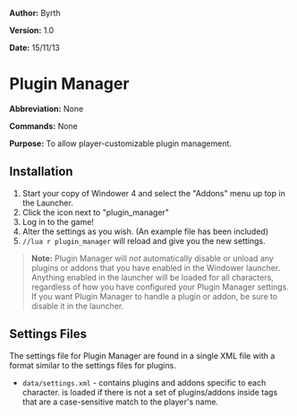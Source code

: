 **Author:** Byrth

**Version:** 1.0

**Date:** 15/11/13

# Plugin Manager

**Abbreviation:** None

**Commands:** None

**Purpose:** To allow player-customizable plugin management.

## Installation

1. Start your copy of Windower 4 and select the "Addons" menu up top in the Launcher.
1. Click the icon next to "plugin_manager"
1. Log in to the game!
1. Alter the settings as you wish. (An example file has been included)
1. `//lua r plugin_manager` will reload and give you the new settings.

> **Note:** Plugin Manager will *not* automatically disable or unload any plugins or addons that you have enabled in the Windower launcher. Anything enabled in the launcher will be loaded for all characters, regardless of how you have configured your Plugin Manager settings.
> If you want Plugin Manager to handle a plugin or addon, be sure to disable it in the launcher.

## Settings Files 
The settings file for Plugin Manager are found in a single XML file with a format similar to the settings files for plugins.

* `data/settings.xml` - contains plugins and addons specific to each character. <global> is loaded if there is not a set of plugins/addons inside tags that are a case-sensitive match to the player's name.
